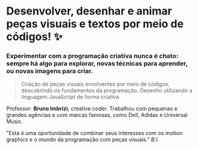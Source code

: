 # Desenvolver, desenhar e animar peças visuais e textos por meio de códigos! ✨

### Experimentar com a programação criativa nunca é chato: sempre há algo para explorar, novas técnicas para aprender, ou novas imagens para criar. <br>

> Criação de peças visuais envolventes por meio de códigos, descobrindo os fundamentos da programação. Desenho utilizando a linguagem JavaScript de forma criativa. <br>

Professor: **Bruno Imbrizi**, creative coder. Trabalhou com pequenas e grandes agências e com marcas famosas, como Dell, Adidas e Universal Music.

"Esta é uma oportunidade de combinar seus interesses com os motion graphics e o mundo da programação com peças visuais." *B.I.* 
